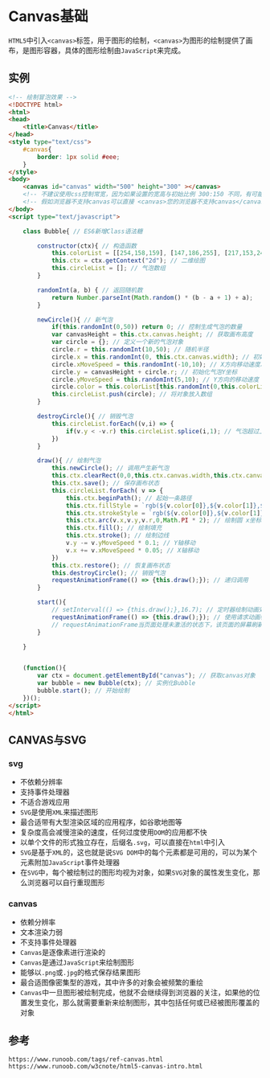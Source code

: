 # Canvas基础
`HTML5`中引入`<canvas>`标签，用于图形的绘制，`<canvas>`为图形的绘制提供了画布，是图形容器，具体的图形绘制由`JavaScript`来完成。

## 实例

```html
<!-- 绘制冒泡效果 -->
<!DOCTYPE html>
<html>
<head>
    <title>Canvas</title>
</head>
<style type="text/css">
    #canvas{
        border: 1px solid #eee;
    }
</style>
<body>
    <canvas id="canvas" width="500" height="300" ></canvas>
    <!-- 不建议使用css控制常宽，因为如果设置的宽高与初始比例 300:150 不同，有可能出现扭曲的现象 -->
    <!-- 假如浏览器不支持canvas可以直接 <canvas>您的浏览器不支持canvas</canvas> 浏览器会渲染替代内容 -->
</body>
<script type="text/javascript">

    class Bubble{ // ES6新增Class语法糖

        constructor(ctx){ // 构造函数
            this.colorList = [[254,158,159], [147,186,255], [217,153,249], [129,199,132], [255,202,98], [255,164,119]]; // 颜色方案
            this.ctx = ctx.getContext("2d"); // 二维绘图
            this.circleList = []; // 气泡数组
        }

        randomInt(a, b) { // 返回随机数
            return Number.parseInt(Math.random() * (b - a + 1) + a);   //取a-b之间包括ab的随机值
        }

        newCircle(){ // 新气泡
            if(this.randomInt(0,50)) return 0; // 控制生成气泡的数量
            var canvasHeight = this.ctx.canvas.height; // 获取画布高度
            var circle = {}; // 定义一个新的气泡对象
            circle.r = this.randomInt(10,50); // 随机半径
            circle.x = this.randomInt(0, this.ctx.canvas.width); // 初始化气泡X坐标
            circle.xMoveSpeed = this.randomInt(-10,10); // X方向移动速度以及方向
            circle.y = canvasHeight + circle.r; // 初始化气泡Y坐标
            circle.yMoveSpeed = this.randomInt(5,10); // Y方向的移动速度
            circle.color = this.colorList[this.randomInt(0,this.colorList.length-1)]; // 获取气泡颜色
            this.circleList.push(circle); // 将对象放入数组
        }

        destroyCircle(){ // 销毁气泡
            this.circleList.forEach((v,i) => {
                if(v.y < -v.r) this.circleList.splice(i,1); // 气泡超过上边界就销毁气泡对象
            })
        }

        draw(){ // 绘制气泡
            this.newCircle(); // 调用产生新气泡 
            this.ctx.clearRect(0,0,this.ctx.canvas.width,this.ctx.canvas.height); // 清空画布
            this.ctx.save(); // 保存画布状态
            this.circleList.forEach( v => {
                this.ctx.beginPath(); // 起始一条路径
                this.ctx.fillStyle = `rgb(${v.color[0]},${v.color[1]},${v.color[2]},0.6)`; // 设置背景颜色
                this.ctx.strokeStyle = `rgb(${v.color[0]},${v.color[1]},${v.color[2]})`; // 设置边线颜色
                this.ctx.arc(v.x,v.y,v.r,0,Math.PI * 2); // 绘制圆 x坐标 y坐标 半径 起始角度 结束角度 顺/逆时针绘制
                this.ctx.fill(); // 绘制填充
                this.ctx.stroke(); // 绘制边线
                v.y -= v.yMoveSpeed * 0.1; // Y轴移动
                v.x += v.xMoveSpeed * 0.05; // X轴移动
            })
            this.ctx.restore(); // 恢复画布状态
            this.destroyCircle(); // 销毁气泡
            requestAnimationFrame(() => {this.draw();}); // 递归调用
        }

        start(){
            // setInterval(() => {this.draw();},16.7); // 定时器绘制动画效果
            requestAnimationFrame(() => {this.draw();}); // 使用请求动画帧来绘制图像，根据刷新率（60HZ则为每16.7ms刷新一次），需要递归调用
            // requestAnimationFrame当页面处理未激活的状态下，该页面的屏幕刷新任务也会被系统暂停，因此跟着系统步伐走的requestAnimationFrame也会停止渲染，当页面被激活时，动画就从上次停留的地方继续执行，setInterval需要使用加入visibilitychange监听来清除与重设定时器
        }

    }


    (function(){
        var ctx = document.getElementById("canvas"); // 获取canvas对象
        var bubble = new Bubble(ctx); // 实例化Bubble
        bubble.start(); // 开始绘制
    })();
</script>
</html>
```

## CANVAS与SVG

### svg
* 不依赖分辨率
* 支持事件处理器
* 不适合游戏应用
* `SVG`是使用`XML`来描述图形
* 最合适带有大型渲染区域的应用程序，如谷歌地图等
* 复杂度高会减慢渲染的速度，任何过度使用`DOM`的应用都不快
* 以单个文件的形式独立存在，后缀名`.svg`，可以直接在`html`中引入
* `SVG`是基于`XML`的，这也就是说`SVG DOM`中的每个元素都是可用的，可以为某个元素附加`JavaScript`事件处理器
* 在`SVG`中，每个被绘制过的图形均视为对象，如果`SVG`对象的属性发生变化，那么浏览器可以自行重现图形


### canvas
* 依赖分辨率
* 文本渲染力弱
* 不支持事件处理器
* `Canvas`是逐像素进行渲染的
* `Canvas`是通过`JavaScript`来绘制图形
* 能够以`.png`或`.jpg`的格式保存结果图形
* 最合适图像密集型的游戏，其中许多的对象会被频繁的重绘
* `Canvas`中一旦图形被绘制完成，他就不会继续得到浏览器的关注，如果他的位置发生变化，那么就需要重新来绘制图形，其中包括任何或已经被图形覆盖的对象

## 参考

```
https://www.runoob.com/tags/ref-canvas.html
https://www.runoob.com/w3cnote/html5-canvas-intro.html
```

